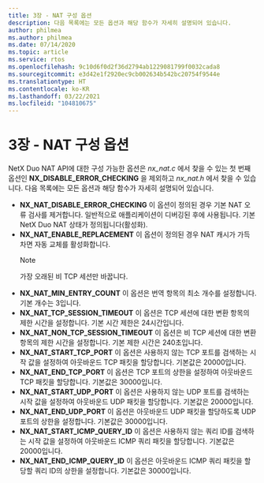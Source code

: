 ```yaml
---
title: 3장 - NAT 구성 옵션
description: 다음 목록에는 모든 옵션과 해당 함수가 자세히 설명되어 있습니다.
author: philmea
ms.author: philmea
ms.date: 07/14/2020
ms.topic: article
ms.service: rtos
ms.openlocfilehash: 9c10d6f0d2f36d2794ab1229081799f0032cada8
ms.sourcegitcommit: e3d42e1f2920ec9cb002634b542bc20754f9544e
ms.translationtype: HT
ms.contentlocale: ko-KR
ms.lasthandoff: 03/22/2021
ms.locfileid: "104810675"
---
```

# <a name="chapter-3---nat-configuration-options"></a>3장 - NAT 구성 옵션

NetX Duo NAT API에 대한 구성 가능한 옵션은 *nx_nat.c* 에서 찾을 수 있는 첫 번째 옵션인 **NX_DISABLE_ERROR_CHECKING** 을 제외하고 *nx_nat.h* 에서 찾을 수 있습니다. 다음 목록에는 모든 옵션과 해당 함수가 자세히 설명되어 있습니다.

- **NX_NAT_DISABLE_ERROR_CHECKING** 이 옵션이 정의된 경우 기본 NAT 오류 검사를 제거합니다. 일반적으로 애플리케이션이 디버깅된 후에 사용됩니다. 기본 NetX Duo NAT 상태가 정의됩니다(활성화).
- **NX_NAT_ENABLE_REPLACEMENT** 이 옵션이 정의된 경우 NAT 캐시가 가득 차면 자동 교체를 활성화합니다.
  > [!NOTE]
  > 가장 오래된 비 TCP 세션만 바꿉니다.
- **NX_NAT_MIN_ENTRY_COUNT** 이 옵션은 번역 항목의 최소 개수를 설정합니다. 기본 개수는 3입니다.
- **NX_NAT_TCP_SESSION_TIMEOUT** 이 옵션은 TCP 세션에 대한 변환 항목의 제한 시간을 설정합니다. 기본 시간 제한은 24시간입니다.
- **NX_NAT_NON_TCP_SESSION_TIMEOUT** 이 옵션은 비 TCP 세션에 대한 변환 항목의 제한 시간을 설정합니다. 기본 제한 시간은 240초입니다.
- **NX_NAT_START_TCP_PORT** 이 옵션은 사용하지 않는 TCP 포트를 검색하는 시작 값을 설정하여 아웃바운드 TCP 패킷을 할당합니다. 기본값은 20000입니다.
- **NX_NAT_END_TCP_PORT** 이 옵션은 TCP 포트의 상한을 설정하여 아웃바운드 TCP 패킷을 할당합니다. 기본값은 30000입니다.
- **NX_NAT_START_UDP_PORT** 이 옵션은 사용하지 않는 UDP 포트를 검색하는 시작 값을 설정하여 아웃바운드 UDP 패킷을 할당합니다. 기본값은 20000입니다.
- **NX_NAT_END_UDP_PORT** 이 옵션은 아웃바운드 UDP 패킷을 할당하도록 UDP 포트의 상한을 설정합니다. 기본값은 30000입니다.
- **NX_NAT_START_ICMP_QUERY_ID** 이 옵션은 사용하지 않는 쿼리 ID를 검색하는 시작 값을 설정하여 아웃바운드 ICMP 쿼리 패킷을 할당합니다. 기본값은 20000입니다.
- **NX_NAT_END_ICMP_QUERY_ID** 이 옵션은 아웃바운드 ICMP 쿼리 패킷을 할당할 쿼리 ID의 상한을 설정합니다. 기본값은 30000입니다.

